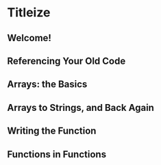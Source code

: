 # Titleize

## Welcome!

## Referencing Your Old Code

## Arrays: the Basics

## Arrays to Strings, and Back Again

## Writing the Function

## Functions in Functions